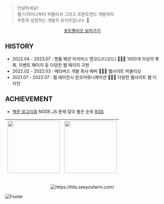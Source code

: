 <br>

> 안녕하세요!
> <br> 웹 디자이너부터 퍼블리셔 그리고 프론트엔드 개발까지
> <br> 꾸준히 성장하는 개발자 유지우입니다. 🙂
<p align="middle"><a href="https://portfolio240401.netlify.app/" target="_blank">포트폴리오 보러가기</a></p>


## HISTORY
- 2022.04 - 2023.07 : 명품 패션 이커머스 엔코드(디코드) 🧑🏻‍💻 1000개 이상의 룩북, 이벤트 페이지 등 다양한 웹 페이지 구현
- 2022.02 - 2022.03 : 메타버스 개발 회사 메버 🧑🏻‍💻 웹사이트 퍼블리싱
- 2021.07 - 2022.07 : 웹 에이전시 윈코커뮤니케이션 🧑🏻‍🎨 다양한 웹사이트 웹 디자인

## ACHIEVEMENT
- [백준 알고리즘](https://www.acmicpc.net/user/yuziwoo) NODE.JS 문제 많이 풀은 순위 [93등](https://www.acmicpc.net/ranklist/language/17/1)

| <img src="https://github-readme-stats.vercel.app/api?username=yuziwoo&show_icons=true&theme=dark&count_private=true&custom_title=yuziwoo&bg_color=30,A5B4E8,BEB5E8&title_color=fff&text_color=fff&icon_color=fff" height="170"> | <img src="https://mazassumnida.wtf/api/v2/generate_badge?boj=yuziwoo" height="170"> |
| :---------------------------------------------------------------------------------------: | :---------------------------------------------------------------------------------------: | 




<div align="center">
<br> <img src="https://hits.seeyoufarm.com/api/count/incr/badge.svg?url=https%3A%2F%2Fgithub.com%2Fyuziwoo&count_bg=%23A4B7F7&title_bg=%23829FFF&icon=github.svg&icon_color=%23FFFFFF&title=Github+%EB%B0%A9%EB%AC%B8%EC%9E%90&edge_flat=false" alt="https://hits.seeyoufarm.com/">
<br>
</div>

![Footer](https://capsule-render.vercel.app/api?type=waving&color=gradient&height=150&section=footer)
